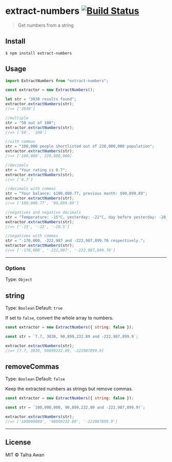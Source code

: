 # extract-numbers [![Build Status](https://travis-ci.com/TalhaAwan/get-numbers.svg?branch=master)](https://travis-ci.com/TalhaAwan/get-numbers)

> Get numbers from a string

## Install

```
$ npm install extract-numbers
```

## Usage

```js
import ExtractNumbers from "extract-numbers";

const extractor = new ExtractNumbers();

let str = "3030 results found";
extractor.extractNumbers(str);
//=> ['3030']

//multiple
str = "50 out of 100";
extractor.extractNumbers(str);
//=> ['50', '100']

//with commas
str = "100,000 people shortlisted out of 220,000,000 population";
extractor.extractNumbers(str);
//=> ['100,000', 220,000,000]

//decimals
str = "Your rating is 8.7";
extractor.extractNumbers(str);
//=> ['8.7']

//decimals with commas
str = "Your balance: $100,000.77, previous month: $90,899.89";
extractor.extractNumbers(str);
//=> ['100,000.77', '90,899.89']

//negatives and negative decimals
str = "Temperature: -15°C, yesterday: -22°C, day before yesterday: -20.5°C;";
extractor.extractNumbers(str);
//=> ['-15', '-22', '-20.5']

//negatives with commas
str = "-170,000, -222,987 and -222,987,899.70 respectively.";
extractor.extractNumbers(str);
//=> ['-170,000', '-222,987', '-222,987,899.70']
```

---

### Options

Type: `Object`

## string

Type: `Boolean`
Default: `true`

If set to `false`, convert the whole array to numbers.

```js
const extractor = new ExtractNumbers({ string: false });

const str = `7.7, 3030, 90,899,232.89 and -222,987,899.9`;

extractor.extractNumbers(str);
//=> [7.7, 3030, 90899232.89, -222987899.9]
```

## removeCommas

Type: `Boolean`
Default: `false`

Keep the extracted numbers as strings but remove commas.

```js
const extractor = new ExtractNumbers({ string: false });

const str = `100,000,000, 90,899,232.89 and -222,987,899.9!`;

extractor.extractNumbers(str);
//=> ['100000000', '90899232.89', '-222987899.9']
```

---

## License

MIT © Talha Awan

